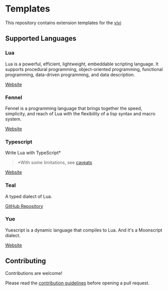 # Templates

This repository contains extension templates
for the [vivi](https://github.com/vivi-app/viv)

## Supported Languages

### Lua

Lua is a powerful, efficient, lightweight, embeddable scripting language.
It supports procedural programming, object-oriented programming,
functional programming, data-driven programming, and data description.

[Website](https://www.lua.org)

### Fennel

Fennel is a programming language that brings together the speed, simplicity,
and reach of Lua with the flexibility of a lisp syntax and macro system.

[Website](https://fennel-lang.org)

### Typescript

Write Lua with TypeScript*
> \*With some limitations, see [caveats](https://typescripttolua.github.io/docs/caveats)

[Website](https://typescripttolua.github.io)


### Teal

A typed dialect of Lua.

[GitHub Repository](https://github.com/teal-language/tl)

### Yue

Yuescript is a dynamic language that compiles to Lua.
And it's a Moonscript dialect.

[Website](https://yuescript.org)


## Contributing

Contributions are welcome!

Please read the [contribution guidelines](CONTRIBUTING.md)
before opening a pull request.
